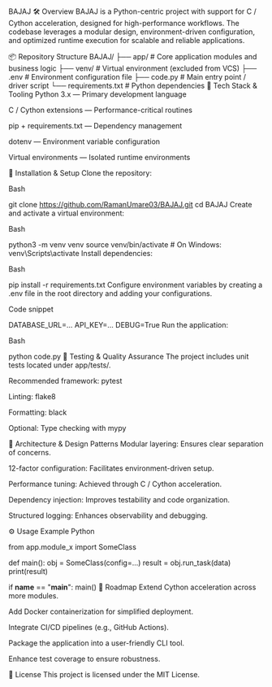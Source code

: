 BAJAJ
🛠️ Overview
BAJAJ is a Python-centric project with support for C / Cython acceleration, designed for high-performance workflows. The codebase leverages a modular design, environment-driven configuration, and optimized runtime execution for scalable and reliable applications.

📦 Repository Structure
BAJAJ/
├── app/                  # Core application modules and business logic
├── venv/                 # Virtual environment (excluded from VCS)
├── .env                  # Environment configuration file
├── code.py               # Main entry point / driver script
└── requirements.txt      # Python dependencies
🧩 Tech Stack & Tooling
Python 3.x — Primary development language

C / Cython extensions — Performance-critical routines

pip + requirements.txt — Dependency management

dotenv — Environment variable configuration

Virtual environments — Isolated runtime environments

🚀 Installation & Setup
Clone the repository:

Bash

git clone https://github.com/RamanUmare03/BAJAJ.git
cd BAJAJ
Create and activate a virtual environment:

Bash

python3 -m venv venv
source venv/bin/activate    # On Windows: venv\Scripts\activate
Install dependencies:

Bash

pip install -r requirements.txt
Configure environment variables by creating a .env file in the root directory and adding your configurations.

Code snippet

DATABASE_URL=...
API_KEY=...
DEBUG=True
Run the application:

Bash

python code.py
🧪 Testing & Quality Assurance
The project includes unit tests located under app/tests/.

Recommended framework: pytest

Linting: flake8

Formatting: black

Optional: Type checking with mypy

📐 Architecture & Design Patterns
Modular layering: Ensures clear separation of concerns.

12-factor configuration: Facilitates environment-driven setup.

Performance tuning: Achieved through C / Cython acceleration.

Dependency injection: Improves testability and code organization.

Structured logging: Enhances observability and debugging.

⚙️ Usage Example
Python

from app.module_x import SomeClass

def main():
    obj = SomeClass(config=...)
    result = obj.run_task(data)
    print(result)

if __name__ == "__main__":
    main()
🎯 Roadmap
Extend Cython acceleration across more modules.

Add Docker containerization for simplified deployment.

Integrate CI/CD pipelines (e.g., GitHub Actions).

Package the application into a user-friendly CLI tool.

Enhance test coverage to ensure robustness.

🧾 License
This project is licensed under the MIT License.
